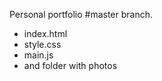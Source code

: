 Personal portfolio #master branch.

 - index.html
 - style.css
 - main.js
 - and folder with photos
